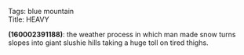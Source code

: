 Tags: blue mountain  
Title: HEAVY  
  
**(160002391188)**: the weather process in which man made snow turns slopes into giant slushie hills taking a huge toll on tired thighs.